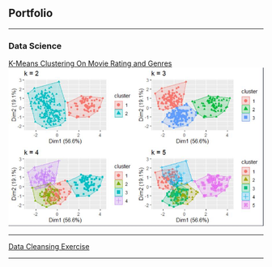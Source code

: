## Portfolio

---

### Data Science 

[K-Means Clustering On Movie Rating and Genres](/sample_page)
<img src="images/Capture1.JPG"/>

---
[Data Cleansing Exercise](/sample_page2) 



---






 
